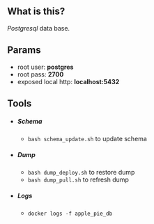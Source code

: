 ## What is this?   

*Postgresql* data base.

## Params

 * root user: **postgres**
 * root pass: **2700**
 * exposed local http: **localhost:5432**

## Tools

 * ##### Schema

   * `bash schema_update.sh` to update schema

 * ##### Dump

    * `bash dump_deploy.sh` to restore dump
    * `bash dump_pull.sh` to refresh dump

 * ##### Logs
    * `docker logs -f apple_pie_db`
